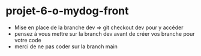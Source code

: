 # projet-6-o-mydog-front

- Mise en place de la branche dev => git checkout dev pour y accéder
- pensez à vous mettre sur la branch dev avant de créer vos branche pour votre code
- merci de ne pas coder sur la branch main
